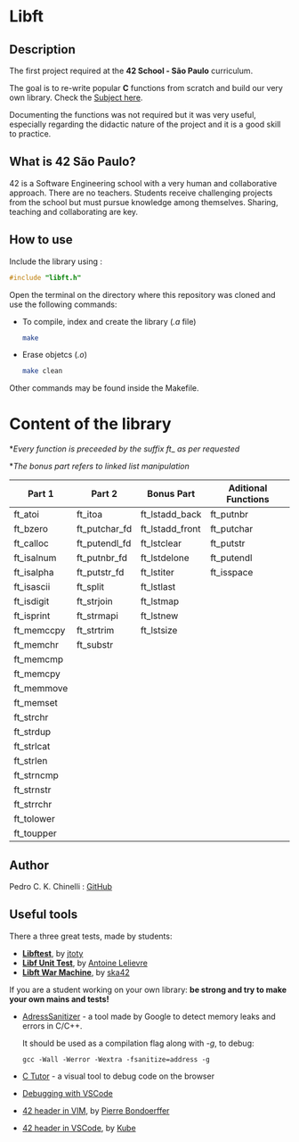 # Libft

## Description
The first project required at the **42 School - São Paulo** curriculum.

The goal is to re-write popular **C** functions from scratch and build our very own library. Check the [Subject here](https://github.com/pckc/libft/blob/master/libft.en.subject.pdf).

Documenting the functions was not required but it was very useful, especially regarding the didactic nature of the project and it is a good skill to practice.

## What is **42 São Paulo**?
42 is a Software Engineering school with a very human and collaborative approach. There are no teachers. Students receive challenging projects from the school but must pursue knowledge among themselves. Sharing, teaching and collaborating are key.

## How to use
Include the library using : 
```c
#include "libft.h"
```
Open the terminal on the directory where this repository was cloned and use the following commands:

- To compile, index and create the library (_.a_ file)
	```bash
	make
	```
- Erase objetcs (_.o_)
	```bash
	make clean
	```
Other commands may be found inside the Makefile.

# Content of the library
*_Every function is preceeded by the suffix ft__ _as per requested_

*_The bonus part refers to linked list manipulation_

Part 1  |Part 2| Bonus Part|Aditional Functions| 
|----------------|---------------------|-----------------|-----------
| ft_atoi      |   ft_itoa        | ft_lstadd_back | ft_putnbr 	|  
| ft_bzero    |   ft_putchar_fd        | ft_lstadd_front     | ft_putchar      |
| ft_calloc   |   ft_putendl_fd     | ft_lstclear      |      ft_putstr |
| ft_isalnum     |   ft_putnbr_fd        | ft_lstdelone  |    ft_putendl | 
| ft_isalpha     |   ft_putstr_fd        | ft_lstiter    |  ft_isspace   |
| ft_isascii    |   ft_split     | ft_lstlast     |      |
| ft_isdigit    |   ft_strjoin      | ft_lstmap     |    |
| ft_isprint    |   ft_strmapi     | ft_lstnew      |       |
| ft_memccpy    |   ft_strtrim      | ft_lstsize                |                 |
| ft_memchr    |    ft_substr                 |                 |                 
| ft_memcmp    |                     |                 |                 |
| ft_memcpy    |                     |                 |                 |
| ft_memmove    |                     |                 |                 |
| ft_memset    |                     |                 |                 |
| ft_strchr    |                     |                 |                 |
| ft_strdup    |                     |                 |                 |
| ft_strlcat    |                     |                 |                 |
| ft_strlen    |                     |                 |                 |
| ft_strncmp    |                     |                 |                 |
| ft_strnstr    |                     |                 |                 |
| ft_strrchr    |                     |                 |                 |
| ft_tolower    |                     |                 |                 |
| ft_toupper    |                     |                 |                 |

## Author
Pedro C. K. Chinelli : [GitHub](https://github.com/pckc)

## Useful tools
There a three great tests, made by students:
- [**Libftest**](https://github.com/jtoty/Libftest), by [jtoty](https://github.com/jtoty)
- [**Libf Unit Test**](https://github.com/alelievr/libft-unit-test), by [Antoine Lelievre](https://github.com/alelievr)
- [**Libft War Machine**](https://github.com/ska42/libft-war-machine), by [ska42](https://github.com/ska42)

If you are a student working on your own library: **be strong and try to make your own mains and tests!**

- [AdressSanitizer](https://github.com/google/sanitizers/wiki/AddressSanitizer) - a tool made by Google to detect memory leaks and errors in C/C++.

	It should be used as a compilation flag along with _-g_, to debug:

	```shell
	gcc -Wall -Werror -Wextra -fsanitize=address -g
	```

- [C Tutor](http://pythontutor.com/c.html) - a visual tool to debug code on the browser

- [Debugging with VSCode](https://code.visualstudio.com/docs/editor/debugging)

- [42 header in VIM](https://github.com/pbondoer/vim-42header), by [Pierre Bondoerffer](https://github.com/pbondoer)
- [42 header in VSCode](https://marketplace.visualstudio.com/items?itemName=kube.42header), by [Kube](https://marketplace.visualstudio.com/publishers/kube)
